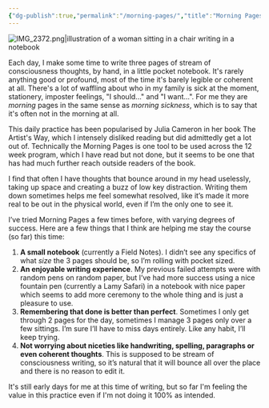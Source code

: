 ```yaml
---
{"dg-publish":true,"permalink":"/morning-pages/","title":"Morning Pages - daily stream of consciousness writing","noteIcon":"","created":"2023-11-06"}
---
```


![IMG_2372.png|illustration of a woman sitting in a chair writing in a notebook](/img/user/IMG_2372.png)

Each day, I make some time to write three pages of stream of consciousness thoughts, by hand, in a little pocket notebook. It's rarely anything good or profound, most of the time it's barely legible or coherent at all. There's a lot of waffling about who in my family is sick at the moment, stationery, imposter feelings, "I should..." and "I want...". For me they are *morning* pages in the same sense as *morning sickness*, which is to say that it's often not in the morning at all.

This daily practice has been popularised by Julia Cameron in her book The Artist's Way, which I intensely disliked reading but did admittedly get a lot out of. Technically the Morning Pages is one tool to be used across the 12 week program, which I have read but not done, but it seems to be one that has had much further reach outside readers of the book. 

I find that often I have thoughts that bounce around in my head uselessly, taking up space and creating a buzz of low key distraction. Writing them down sometimes helps me feel somewhat resolved, like it’s made it more real to be out in the physical world, even if I’m the only one to see it.

I’ve tried Morning Pages a few times before, with varying degrees of success. Here are a few things that I think are helping me stay the course (so far) this time:

1. **A small notebook** (currently a Field Notes). I didn’t see any specifics of what *size* the 3 pages should be, so I’m rolling with pocket sized.
2. **An enjoyable writing experience**. My previous failed attempts were with random pens on random paper, but I’ve had more success using a nice fountain pen (currently a Lamy Safari) in a notebook with nice paper which seems to add more ceremony to the whole thing and is just a pleasure to use.
3. **Remembering that done is better than perfect**. Sometimes I only get through 2 pages for the day, sometimes I manage 3 pages only over a few sittings. I’m sure I’ll have to miss days entirely. Like any habit, I’ll keep trying.
4. **Not worrying about niceties like handwriting, spelling, paragraphs or even coherent thoughts**. This is supposed to be stream of consciousness writing, so it’s natural that it will bounce all over the place and there is no reason to edit it.

It's still early days for me at this time of writing, but so far I'm feeling the value in this practice even if I'm not doing it 100% as intended. 